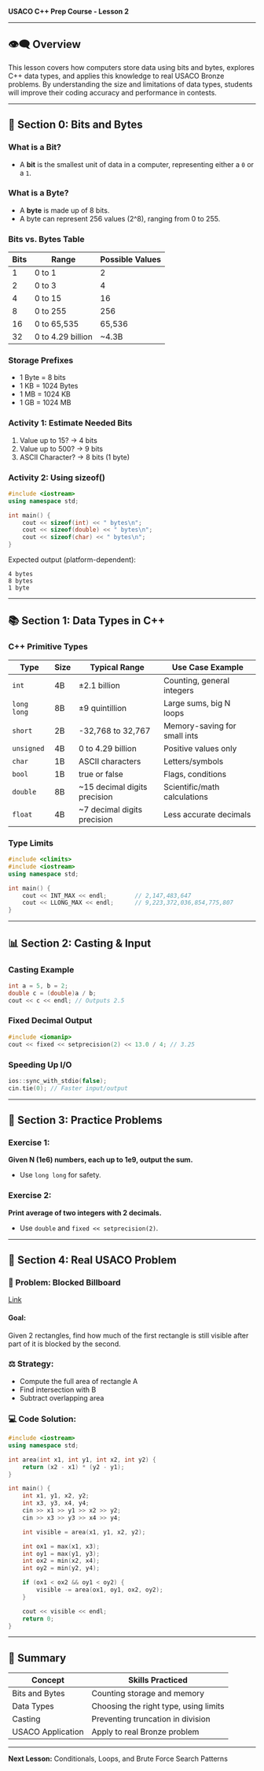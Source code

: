 **USACO C++ Prep Course - Lesson 2**

---

## 👁‍🗨️ Overview

This lesson covers how computers store data using bits and bytes, explores C++ data types, and applies this knowledge to real USACO Bronze problems. By understanding the size and limitations of data types, students will improve their coding accuracy and performance in contests.

---

## 📃 Section 0: Bits and Bytes

### What is a Bit?

* A **bit** is the smallest unit of data in a computer, representing either a `0` or a `1`.

### What is a Byte?

* A **byte** is made up of 8 bits.
* A byte can represent 256 values (2^8), ranging from 0 to 255.

### Bits vs. Bytes Table

| Bits | Range             | Possible Values |
| ---- | ----------------- | --------------- |
| 1    | 0 to 1            | 2               |
| 2    | 0 to 3            | 4               |
| 4    | 0 to 15           | 16              |
| 8    | 0 to 255          | 256             |
| 16   | 0 to 65,535       | 65,536          |
| 32   | 0 to 4.29 billion | ~4.3B           |

### Storage Prefixes

* 1 Byte = 8 bits
* 1 KB = 1024 Bytes
* 1 MB = 1024 KB
* 1 GB = 1024 MB

### Activity 1: Estimate Needed Bits

1. Value up to 15? → 4 bits
2. Value up to 500? → 9 bits
3. ASCII Character? → 8 bits (1 byte)

### Activity 2: Using sizeof()

```cpp
#include <iostream>
using namespace std;

int main() {
    cout << sizeof(int) << " bytes\n";
    cout << sizeof(double) << " bytes\n";
    cout << sizeof(char) << " bytes\n";
}
```

Expected output (platform-dependent):

```
4 bytes
8 bytes
1 byte
```

---

## 📚 Section 1: Data Types in C++

### C++ Primitive Types

| Type          | Size | Typical Range                | Use Case Example             |
| ------------- | ---- | ---------------------------- | ---------------------------- |
| `int`       | 4B   | ±2.1 billion                | Counting, general integers   |
| `long long` | 8B   | ±9 quintillion              | Large sums, big N loops      |
| `short`     | 2B   | -32,768 to 32,767            | Memory-saving for small ints |
| `unsigned`  | 4B   | 0 to 4.29 billion            | Positive values only         |
| `char`      | 1B   | ASCII characters             | Letters/symbols              |
| `bool`      | 1B   | true or false                | Flags, conditions            |
| `double`    | 8B   | ~15 decimal digits precision | Scientific/math calculations |
| `float`     | 4B   | ~7 decimal digits precision  | Less accurate decimals       |

### Type Limits

```cpp
#include <climits>
#include <iostream>
using namespace std;

int main() {
    cout << INT_MAX << endl;        // 2,147,483,647
    cout << LLONG_MAX << endl;      // 9,223,372,036,854,775,807
}
```

---

## 📊 Section 2: Casting & Input

### Casting Example

```cpp
int a = 5, b = 2;
double c = (double)a / b;
cout << c << endl; // Outputs 2.5
```

### Fixed Decimal Output

```cpp
#include <iomanip>
cout << fixed << setprecision(2) << 13.0 / 4; // 3.25
```

### Speeding Up I/O

```cpp
ios::sync_with_stdio(false);
cin.tie(0); // Faster input/output
```

---

## 🎯 Section 3: Practice Problems

### Exercise 1:

**Given N (1e6) numbers, each up to 1e9, output the sum.**

* Use `long long` for safety.

### Exercise 2:

**Print average of two integers with 2 decimals.**

* Use `double` and `fixed << setprecision(2)`.

---

## 🐎 Section 4: Real USACO Problem

### 🔗 Problem: Blocked Billboard

[Link](https://usaco.org/index.php?page=viewproblem2&cpid=759)

#### Goal:

Given 2 rectangles, find how much of the first rectangle is still visible after part of it is blocked by the second.

### ⚖️ Strategy:

* Compute the full area of rectangle A
* Find intersection with B
* Subtract overlapping area

### 💻 Code Solution:

```cpp
#include <iostream>
using namespace std;

int area(int x1, int y1, int x2, int y2) {
    return (x2 - x1) * (y2 - y1);
}

int main() {
    int x1, y1, x2, y2;
    int x3, y3, x4, y4;
    cin >> x1 >> y1 >> x2 >> y2;
    cin >> x3 >> y3 >> x4 >> y4;

    int visible = area(x1, y1, x2, y2);

    int ox1 = max(x1, x3);
    int oy1 = max(y1, y3);
    int ox2 = min(x2, x4);
    int oy2 = min(y2, y4);

    if (ox1 < ox2 && oy1 < oy2) {
        visible -= area(ox1, oy1, ox2, oy2);
    }

    cout << visible << endl;
    return 0;
}
```

---

## 🔄 Summary

| Concept           | Skills Practiced                      |
| ----------------- | ------------------------------------- |
| Bits and Bytes    | Counting storage and memory           |
| Data Types        | Choosing the right type, using limits |
| Casting           | Preventing truncation in division     |
| USACO Application | Apply to real Bronze problem          |

---

**Next Lesson:** Conditionals, Loops, and Brute Force Search Patterns
